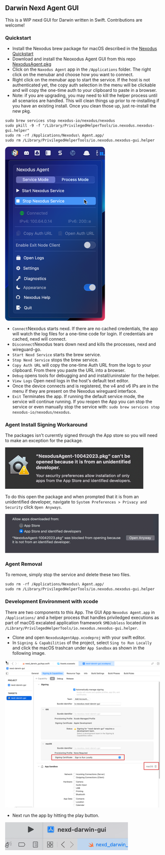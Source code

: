 ## Darwin Nexd Agent GUI

This is a WIP nexd GUI for Darwin written in Swift. Contributions are welcome!

### Quickstart

- Install the Nexodus brew package for macOS described in the [Nexodus Quickstart](https://docs.nexodus.io/quickstart/)
- Download and install the Neoxodus Agent GUI from this repo [NexodusAgent.pkg](./dist/NexodusAgent-macOS-10072023.pkg)
- Click on the `Naxodus Agent` app in the `/Applications` folder. The right click on the menubar and choose how you want to connect.
- Right click on the menubar app to start the service. If the host is not authenticated yet, the copy auth selection in the menu will be clickable and will copy the one-time auth to your clipboard to paste in a browser.
- Note: if you are upgrading, you may need to kill the helper process until all scenarios are handled. This will clean things up prior to re-installing if you have an existing install. Once you clean those up, just re-install the new pkg.

```
sudo brew services stop nexodus-io/nexodus/nexodus
sudo pkill -9 -f "/Library/PrivilegedHelperTools/io.nexodus.nexodus-gui.helper"
sudo rm -rf /Applications/Nexodus\ Agent.app/
sudo rm /Library/PrivilegedHelperTools/io.nexodus.nexodus-gui.helper
```

<img src='../docs/images/darwin-gui-usage-1.png' width='325'>

- `Connect`Nexodus starts nexd. If there are no cached credentials, the app will watch the log files for a one-time code for login. If credentials are cached, nexd will connect.
- `Disconnect`Nexodus tears down nexd and kills the processes, nexd and wireguard-go.
- `Start Nexd Service` starts the brew service.
- `Stop Nexd Service` stops the brew service.
- `Copy Auth URL` will copy the one-time Auth URL from the logs to your clipboard. From there you paste the URL into a browser.
- `Debug` opens tools for debugging and and install/uninstaler for the helper.
- `View Logs` Open nexd logs in the host's default text editor.
- Once the device connects and is registered, the v4 and v6 IPs are in the menu if they are present on the Nexodus wireguard interface.
- `Exit` Terminates the app. If running the default service mode, the service will continue running. If you reopen the App you can stop the service or even manually stop the service with: `sudo brew services stop nexodus-io/nexodus/nexodus`.

### Agent Install Signing Workaround

The packages isn't curerntly signed through the App store so you will need to make an exception for the package. 

<img src='../docs/images/darwin-gui-install-1.png' width='450'>

To do this open the package and when prompted that it is from an unidentified developer, navigate to `System Preferences > Privacy and Security` click `Open Anyways`.

<img src='../docs/images/darwin-gui-install-2.png' width='500'>

### Agent Removal

To remove, simply stop the service and delete these two files.

```console
sudo rm -rf /Applications/Nexodus\ Agent.app/
sudo rm /Library/PrivilegedHelperTools/io.nexodus.nexodus-gui.helper
```

### Development Environment with xcode

There are two components to this App. The GUI App `Nexodus Agent.app` in `/Applications/` and a helper process that handles priviledged executions as part of macOS excalated application framework `SMBJobless` located in `/Library/PrivilegedHelperTools/io.nexodus.nexodus-gui.helper`.

- Clone and open `NexodusAgentApp.xcodeproj` with your swift editor.
- In `Signing & Capabilities` of the project, select `Sing to Run Locally` and click the macOS trashcan under `App Sandbox` as shown in the following image.

![no-alt-text](../docs/images/darwin-gui-dev-1.png)

- Next run the app by hitting the play button.

![no-alt-text](../docs/images/darwin-gui-dev-2.png)
